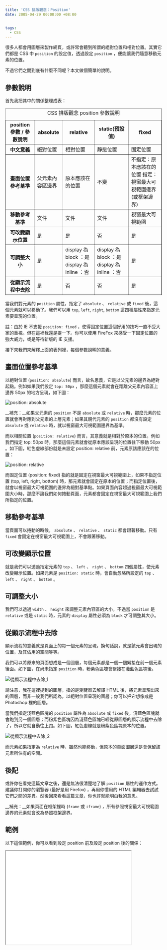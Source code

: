 ```yaml
---
title: 'CSS 排版觀念：Position'
date: 2005-04-29 00:00:00 +08:00


tags:
  - CSS
---
```


很多人都會用圖層來製作網頁，或許常會聽到所謂的絕對位置和相對位置。其實它們都是 CSS 中 `position` 的設定值，透過設定 `position` ，便能讓我們隨意移動元素的位置。

不過它們之間到底有什麼不同呢？本文做個簡單的說明。

<!-- more -->

## 參數說明

首先我把其中的關係整理成表：

<table border="1" class="info-table" summary="CSS 排版觀念 position 參數說明">
<caption>
CSS 排版觀念 position 參數說明
</caption>
<tr>
<th>position 參數
/ 參數說明</th>
<th>absolute</th>
<th>relative</th>
<th>static(預設值)</th>
<th>fixed</th>
</tr>
<tr>
<th>中文意義</th>
<td>絕對位置</td>
<td>相對位置</td>
<td>靜態位置</td>
<td>固定位置</td>
</tr>
<tr class="alt">
<th>畫面位置參考基準</th>
<td>父元素內容區邊界</td>
<td>原本應該在的位置</td>
<td>不變</td>
<td>不指定：原本應該在的位置
指定：視窗最大可視範圍邊界 (或框架邊界) </td>
</tr>
<tr>
<th>移動參考基準</th>
<td>文件</td>
<td>文件</td>
<td>文件</td>
<td>視窗最大可視範圍</td>
</tr>
<tr class="alt">
<th>可改變顯示位置</th>
<td>是</td>
<td>是</td>
<td>否</td>
<td>是</td>
</tr>
<tr>
<th>可調整大小</th>
<td>是</td>
<td>display 為 block ：是
display 為 inline ：否 </td>
<td>display 為 block ：是
display 為 inline ：否</td>
<td>是</td>
</tr>
<tr class="alt">
<th>從顯示流程中去除</th>
<td>是</td>
<td>否</td>
<td>否</td>
<td>是</td>
</tr>
</table>

當我們對元素的 `position` 屬性，指定了 `absolute` 、 `relative` 或 `fixed` 後，這個元素就可以移動了。我們可以用 `top`, `left`, `right`, `bottom` 這四種屬性來指定元素要呈現的位置。

註：由於 IE 不支援 `position: fixed` ，使得固定位置這個好用的技巧一直不受大家的重視。但在這裡我還是提一下。你可以使用 FireFox 來感受一下固定位置的強大威力，或是等待新版的 IE 支援。

接下來我們來解釋上面的表列裡，每個參數說明的意義。

## 畫面位置參考基準

以絕對位置 (`position: absolute`) 而言，故名思義，它是以父元素的邊界為絕對起點。例如如果我們設定 `top: 50px` ，那麼這個元素就會在距離父元素內容區上邊界 50px 的地方呈現，如下圖：

![position: absolute](/resources/css_position/absolute_1.png)

__補充：__如果父元素的 `position` 不是 `absolute` 或 `relative` 時，那麼元素的位置就會再對應到父元素的上層元素；如果其親代元素的 `position` 都沒有設定 `absolute` 或 `relative` 時，就以視窗最大可視範圍邊界為基準。

而以相關位置 (`position: relative`) 而言，其意義就是相對於原本的位置。例如我們指定 top: 50px 時，那麼這個元素就會從原本應該呈現的位置往下移動 50px 。如下圖，紅色虛線部份就是未設定 position: relative 前，元素原該應該在的位置：

![position: relative](/resources/css_position/relative_1.png)

而固定位置 (position: fixed) 指的就是固定在視窗最大可視範圍上，如果不指定位置 (top, left, right, bottom) 時，那元素就會固定在原本的位置；而指定位置後，就會以視窗最大可視範圍的邊界為絕對基準點。如果頁面內容超過視窗最大可視範圍大小時，那麼不論我們如何捲動頁面，元素都會固定在視窗最大可視範圍上我們所指定的位置。

## 移動參考基準

當頁面可以捲動的時候， `absolute` 、 `relative` 、 `static` 都會跟著移動。只有 `fixed` 會固定在視窗最大可視範圍上，不會跟著移動。

## 可改變顯示位置

就是我們可以透過指定元素的 `top` 、 `left` 、 `right` 、 `bottom` 四個屬性，使元素改變顯示位置。如果元素是 `position: static` 時，會自動忽略所設定的 `top` 、 `left` 、 `right` 、 `bottom` 。

## 可調整大小

我們可以透過 `width` 、 `height` 來調整元素內容區的大小，不過當 `position` 是 `relative` 或是 `static` 時，元素的 `display` 屬性必須為 `block` 才可調整其大小。

## 從顯示流程中去除

顯示流程的意義就是頁面上的每一個元素的呈現，換句話說，就是該元素會出現的位置，及其佔用的空間等等。

我們可以將原來的頁面想成是一個圖層，每個元素都是一個一個緊接在前一個元素後面。如下圖，在尚未指定 `position` 時，粉紫色區塊會緊接在淺藍色區塊後。

![從顯示流程中去除_1](/resources/css_position/layer1.png)

請注意，我在這裡提到的圖層，指的是瀏覽器去解譯 HTML 後，將元素呈現出來的圖層，而非一般我們所認為，以絕對位置呈現的圖層；你可以把它想像成是 Photoshop 裡的圖層。

當我們指定淺藍色區塊的 `position` 屬性為 `absolute` 或 `fixed` 後，淺藍色區塊就會跑到另一個圖層；而粉紫色區塊因為淺藍色區塊已經從原圖層的顯示流程中去除了，所以它就自動往上跑。如下圖，紅色虛線就是粉紫色區塊原本的位置。

![從顯示流程中去除_2](/resources/css_position/layer2.png)

而元素如果指定為 `relative` 時，雖然也能移動，但原本的頁面圖層還是會保留該元素所佔有的空間。

## 後記

或許你在看完這篇文章之後，還是無法很清楚地了解 `position` 屬性的運作方式。建議你打開你的瀏覽器 (最好是用 Firefox) ，再用你慣用的 HTML 編輯器去試試它們之間的差異。然後回來看看這篇文章，你也許就能明白我的意思。

__補充：__如果頁面在框架裡時 (`frame` 或 `iframe`) ，所有參照視窗最大可視範圍邊界的元素就會改為參照框架邊界。

## 範例

以下這個範例，你可以看到設定 position 前及設定 position 後的關係：

<iframe width="80%" height="300" src="/resources/css_position/position_test.htm"></iframe>
